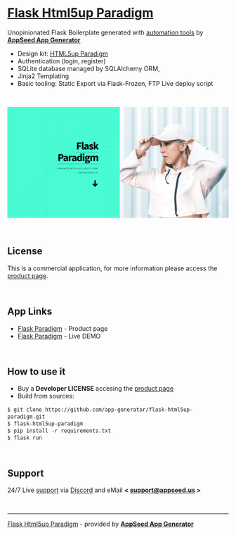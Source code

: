 ﻿# [Flask Html5up Paradigm](https://appseed.us/apps/flask-apps/flask-html5up-paradigm)

Unopinionated Flask Boilerplate generated with [automation tools](https://github.com/app-generator/developer-tools) by **[AppSeed App Generator](https://appseed.us/app-generator)**

- Design kit: [HTML5up Paradigm](https://html5up.net/paradigm-shift)
- Authentication (login, register)
- SQLite database managed by SQLAlchemy ORM,
- Jinja2 Templating
- Basic tooling: Static Export via Flask-Frozen, FTP Live deploy script

<br />

![Flask Html5up Paradigm - Gif animated intro.](https://github.com/app-generator/static/blob/master/products/flask-html5up-paradigm-intro.gif?raw=true)

<br />

## License

This is a commercial application, for more information please access the [product page](https://appseed.us/apps/flask-apps/flask-html5up-paradigm).

<br />

## App Links

- [Flask Paradigm](https://appseed.us/apps/flask-apps/flask-html5up-paradigm) - Product page
- [Flask Paradigm](https://flask-html5up-paradigm.appseed.us/) - Live DEMO

<br />

## How to use it

- Buy a **Developer LICENSE** accesing the [product page](https://appseed.us/apps/flask-apps/flask-html5up-paradigm)
- Build from sources:

```
$ git clone https://github.com/app-generator/flask-html5up-paradigm.git
$ flask-html5up-paradigm
$ pip install -r requirements.txt 
$ flask run
```

<br />

## Support

24/7 Live [support](appseed.us/support) via [Discord](https://discord.gg/fZC6hup) and eMail **< support@appseed.us >**

<br />

---
[Flask Html5up Paradigm](https://appseed.us/apps/flask-apps/flask-html5up-paradigm) - provided by **[AppSeed App Generator](https://appseed.us/app-generator)**
